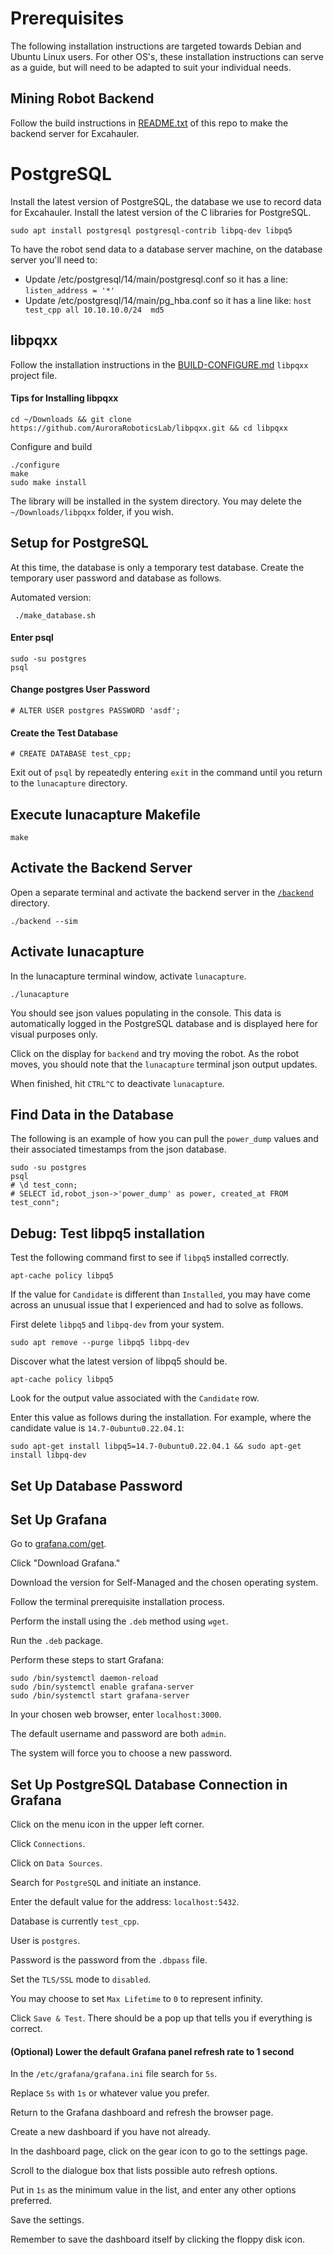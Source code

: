 Prerequisites
=============

The following installation instructions are targeted towards Debian and Ubuntu Linux users. For other OS's, these installation instructions can serve as a guide, but will need to be adapted to suit your individual needs.

## Mining Robot Backend

Follow the build instructions in [README.txt](/README.txt) of this repo to make the backend server for Excahauler.

# PostgreSQL

Install the latest version of PostgreSQL, the database we use to record data for Excahauler.
Install the latest version of the C libraries for PostgreSQL.

```shell
sudo apt install postgresql postgresql-contrib libpq-dev libpq5
```

To have the robot send data to a database server machine, on the database server you'll need to:
 - Update /etc/postgresql/14/main/postgresql.conf so it has a line: ```listen_address = '*'```
 - Update /etc/postgresql/14/main/pg_hba.conf so it has a line like:
 ```host test_cpp all 10.10.10.0/24  md5```


## libpqxx

Follow the installation instructions in the [BUILD-CONFIGURE.md](https://github.com/jtv/libpqxx/blob/master/BUILDING-configure.md) `libpqxx` project file.

#### Tips for Installing libpqxx

```shell
cd ~/Downloads && git clone https://github.com/AuroraRoboticsLab/libpqxx.git && cd libpqxx
```

Configure and build

```shell
./configure
make
sudo make install
```
The library will be installed in the system directory. You may delete the `~/Downloads/libpqxx` folder, if you wish.


## Setup for PostgreSQL

At this time, the database is only a temporary test database. Create the temporary user password and database as follows.

Automated version:
``` shell
 ./make_database.sh 
```

#### Enter psql

``` shell
sudo -su postgres
psql
```

#### Change postgres User Password

```shell
# ALTER USER postgres PASSWORD 'asdf';
```

#### Create the Test Database

```shell
# CREATE DATABASE test_cpp;
```

Exit out of `psql` by repeatedly entering `exit` in the command until you return to the `lunacapture` directory.

## Execute lunacapture Makefile

```shell
make
```

## Activate the Backend Server

Open a separate terminal and activate the backend server in the [`/backend`](/backend) directory.

```shell
./backend --sim
```

## Activate lunacapture

In the lunacapture terminal window, activate `lunacapture`.

```shell
./lunacapture
```

You should see json values populating in the console. This data is automatically logged in the PostgreSQL database and is displayed here for visual purposes only.

Click on the display for `backend` and try moving the robot. As the robot moves, you should note that the `lunacapture` terminal json output updates.

When finished, hit `CTRL^C` to deactivate `lunacapture`.

## Find Data in the Database

The following is an example of how you can pull the `power_dump` values and their associated timestamps from the json database.

```shell
sudo -su postgres
psql
# \d test_conn;
# SELECT id,robot_json->'power_dump' as power, created_at FROM test_conn";
```



## Debug: Test libpq5 installation

Test the following command first to see if `libpq5` installed correctly.

```shell
apt-cache policy libpq5
```

If the value for `Candidate` is different than `Installed`, you may have come across an unusual issue that I experienced and had to solve as follows. 

First delete `libpq5` and `libpq-dev` from your system.

```shell
sudo apt remove --purge libpq5 libpq-dev
```

Discover what the latest version of libpq5 should be.

```shell
apt-cache policy libpq5
```

Look for the output value associated with the `Candidate` row.

Enter this value as follows during the installation. For example, where the candidate value is `14.7-0ubuntu0.22.04.1`:

```shell
sudo apt-get install libpq5=14.7-0ubuntu0.22.04.1 && sudo apt-get install libpq-dev
```

## Set Up Database Password


## Set Up Grafana

Go to [grafana.com/get](http://grafana.com/get).

Click "Download Grafana."

Download the version for Self-Managed and the chosen operating system.

Follow the terminal prerequisite installation process.

Perform the install using the `.deb` method using `wget`.

Run the `.deb` package.

Perform these steps to start Grafana:

```
sudo /bin/systemctl daemon-reload
sudo /bin/systemctl enable grafana-server
sudo /bin/systemctl start grafana-server
```

In your chosen web browser, enter `localhost:3000`.

The default username and password are both `admin`.

The system will force you to choose a new password.

## Set Up PostgreSQL Database Connection in Grafana

Click on the menu icon in the upper left corner.

Click `Connections`.

Click on `Data Sources`.

Search for `PostgreSQL` and initiate an instance.

Enter the default value for the address: `localhost:5432`.

Database is currently `test_cpp`.

User is `postgres`.

Password is the password from the `.dbpass` file.

Set the `TLS/SSL` mode to `disabled`.

You may choose to set `Max Lifetime` to `0` to represent infinity.

Click `Save & Test`. There should be a pop up that tells you if everything is correct.

#### (Optional) Lower the default Grafana panel refresh rate to 1 second

In the `/etc/grafana/grafana.ini` file search for `5s`.

Replace `5s` with `1s` or whatever value you prefer.

Return to the Grafana dashboard and refresh the browser page.

Create a new dashboard if you have not already.

In the dashboard page, click on the gear icon to go to the settings page.

Scroll to the dialogue box that lists possible auto refresh options.

Put in  `1s` as the minimum value in the list, and enter any other options preferred.

Save the settings.

Remember to save the dashboard itself by clicking the floppy disk icon.

